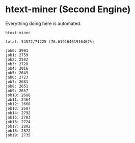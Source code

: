 # htext-miner (Second Engine)

Everything doing here is automated.

```
htext-miner

total: 54572/71225 (76.61916461916462%)

job0: 2991
job1: 2759
job2: 2582
job3: 2728
job4: 3016
job5: 2649
job6: 2723
job7: 2681
job8: 2651
job9: 2657
job10: 2688
job11: 2464
job12: 2668
job13: 2607
job14: 2792
job15: 2783
job16: 2724
job17: 2802
job18: 2872
job19: 2735
```